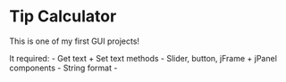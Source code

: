 <h1> Tip Calculator </h1>

This is one of my first GUI projects!

  It required:
     - Get text + Set text methods
     - Slider, button, jFrame + jPanel components
     - String format 
     - 
